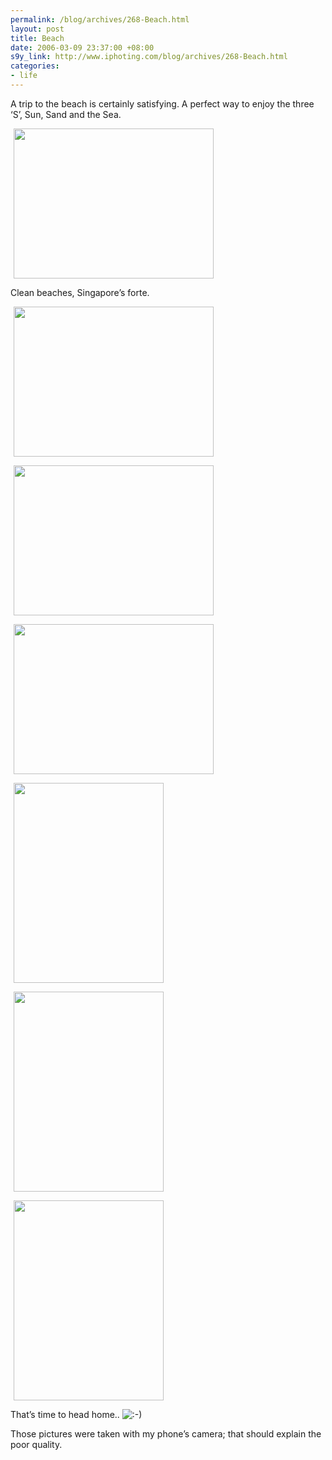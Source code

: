 ```yaml
--- 
permalink: /blog/archives/268-Beach.html
layout: post
title: Beach
date: 2006-03-09 23:37:00 +08:00
s9y_link: http://www.iphoting.com/blog/archives/268-Beach.html
categories: 
- life
---
```

<p class="whiteline"><p>A trip to the beach is certainly satisfying. A perfect way to enjoy the three &#8216;S&#8217;, Sun, Sand and the Sea.</p>
</p><p class="break"><p><img width='320' height='240' border='0' hspace='5' src='http://static-s3.iphoting.com/blog/uploads/Life/Beach-1.jpg' alt='' /></p><p class="whiteline">Clean beaches, Singapore&#8217;s forte.</p>
</p><p class="break"><p><img width='320' height='240' border='0' hspace='5' src='http://static-s3.iphoting.com/blog/uploads/Life/Beach-2.jpg' alt='' /></p><p class="break"><img width='320' height='240' border='0' hspace='5' src='http://static-s3.iphoting.com/blog/uploads/Life/Beach-3.jpg' alt='' /></p><p class="break"><img width='320' height='240' border='0' hspace='5' src='http://static-s3.iphoting.com/blog/uploads/Life/Beach-4.jpg' alt='' /></p><p class="break"><img width='240' height='320' border='0' hspace='5' src='http://static-s3.iphoting.com/blog/uploads/Life/Beach-5.jpg' alt='' /></p><p class="break"><img width='240' height='320' border='0' hspace='5' src='http://static-s3.iphoting.com/blog/uploads/Life/Beach-6.jpg' alt='' /></p><p class="break"><img width='240' height='320' border='0' hspace='5' src='http://static-s3.iphoting.com/blog/uploads/Life/Beach-7.jpg' alt='' /></p><p class="whiteline">That&#8217;s time to head home.. <img src="http://static-s3.iphoting.com/blog/templates/default/img/emoticons/smile.png" alt=":-)" style="display: inline; vertical-align: bottom;" class="emoticon" /></p>
</p><p class="break"><p>Those pictures were taken with my phone&#8217;s camera; that should explain the poor quality.</p></p>
